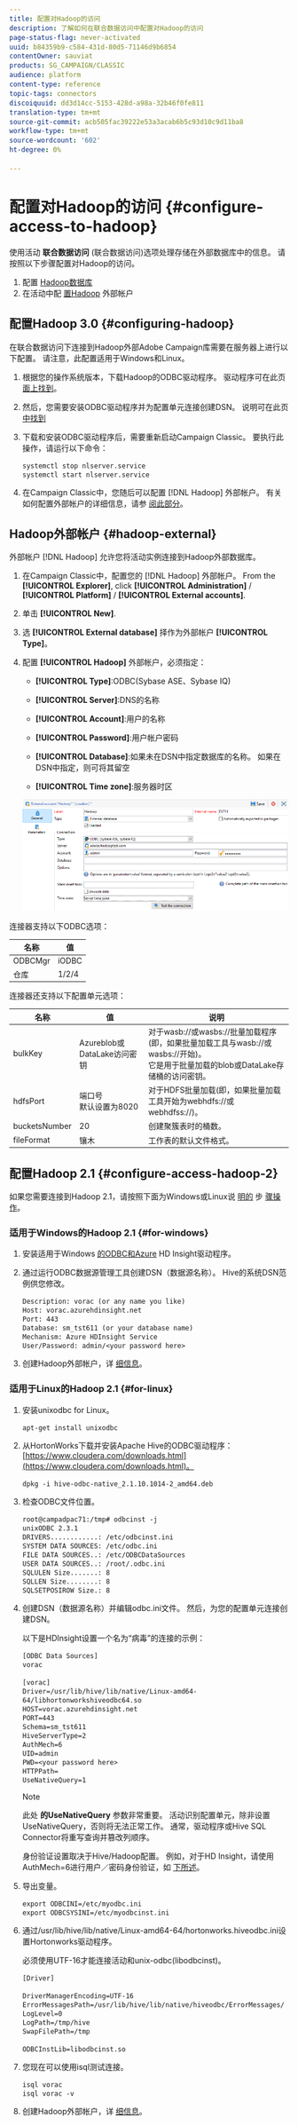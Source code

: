 ```yaml
---
title: 配置对Hadoop的访问
description: 了解如何在联合数据访问中配置对Hadoop的访问
page-status-flag: never-activated
uuid: b84359b9-c584-431d-80d5-71146d9b6854
contentOwner: sauviat
products: SG_CAMPAIGN/CLASSIC
audience: platform
content-type: reference
topic-tags: connectors
discoiquuid: dd3d14cc-5153-428d-a98a-32b46f0fe811
translation-type: tm+mt
source-git-commit: acb505fac39222e53a3acab6b5c93d10c9d11ba8
workflow-type: tm+mt
source-wordcount: '602'
ht-degree: 0%

---
```



# 配置对Hadoop的访问 {#configure-access-to-hadoop}

使用活动 **联合数据访问** (联合数据访问)选项处理存储在外部数据库中的信息。 请按照以下步骤配置对Hadoop的访问。

1. 配置 [Hadoop数据库](#configuring-hadoop)
1. 在活动中配 [置Hadoop](#hadoop-external) 外部帐户

## 配置Hadoop 3.0 {#configuring-hadoop}

在联合数据访问下连接到Hadoop外部Adobe Campaign库需要在服务器上进行以下配置。 请注意，此配置适用于Windows和Linux。

1. 根据您的操作系统版本，下载Hadoop的ODBC驱动程序。 驱动程序可在此页 [面上找到](https://www.cloudera.com/downloads.html)。

1. 然后，您需要安装ODBC驱动程序并为配置单元连接创建DSN。 说明可在此页 [中找到](https://docs.cloudera.com/documentation/other/connectors/hive-odbc/2-6-5/Cloudera-ODBC-Driver-for-Apache-Hive-Install-Guide.pdf)

1. 下载和安装ODBC驱动程序后，需要重新启动Campaign Classic。 要执行此操作，请运行以下命令：

   ```
   systemctl stop nlserver.service
   systemctl start nlserver.service
   ```

1. 在Campaign Classic中，您随后可以配置 [!DNL Hadoop] 外部帐户。 有关如何配置外部帐户的详细信息，请参 [阅此部分](#hadoop-external)。

## Hadoop外部帐户 {#hadoop-external}

外部帐户 [!DNL Hadoop] 允许您将活动实例连接到Hadoop外部数据库。

1. 在Campaign Classic中，配置您的 [!DNL Hadoop] 外部帐户。 From the **[!UICONTROL Explorer]**, click **[!UICONTROL Administration]** / **[!UICONTROL Platform]** / **[!UICONTROL External accounts]**.

1. 单击 **[!UICONTROL New]**.

1. 选 **[!UICONTROL External database]** 择作为外部帐户 **[!UICONTROL Type]**。

1. 配置 **[!UICONTROL Hadoop]** 外部帐户，必须指定：

   * **[!UICONTROL Type]**:ODBC(Sybase ASE、Sybase IQ)

   * **[!UICONTROL Server]**:DNS的名称

   * **[!UICONTROL Account]**:用户的名称

   * **[!UICONTROL Password]**:用户帐户密码

   * **[!UICONTROL Database]**:如果未在DSN中指定数据库的名称。 如果在DSN中指定，则可将其留空

   * **[!UICONTROL Time zone]**:服务器时区

   ![](assets/hadoop3.png)

连接器支持以下ODBC选项：

| 名称 | 值 |
|---|---|
| ODBCMgr | iODBC |
| 仓库 | 1/2/4 |

连接器还支持以下配置单元选项：

| 名称 | 值 | 说明 |
|---|---|---|
| bulkKey | Azureblob或DataLake访问密钥 | 对于wasb://或wasbs://批量加载程序(即，如果批量加载工具与wasb://或wasbs://开始)。 <br>它是用于批量加载的blob或DataLake存储桶的访问密钥。 |
| hdfsPort | 端口号 <br>默认设置为8020 | 对于HDFS批量加载(即，如果批量加载工具开始为webhdfs://或webhdfss://)。 |
| bucketsNumber | 20 | 创建聚簇表时的桶数。 |
| fileFormat | 镶木 | 工作表的默认文件格式。 |


## 配置Hadoop 2.1 {#configure-access-hadoop-2}

如果您需要连接到Hadoop 2.1，请按照下面为Windows或Linux说 [明的](#for-windows) 步 [骤操作](#for-linux)。

### 适用于Windows的Hadoop 2.1 {#for-windows}

1. 安装适用于Windows [的ODBC和Azure](https://www.microsoft.com/en-us/download/details.aspx?id=40886) HD Insight驱动程序。
1. 通过运行ODBC数据源管理工具创建DSN（数据源名称）。 Hive的系统DSN范例供您修改。

   ```
   Description: vorac (or any name you like)
   Host: vorac.azurehdinsight.net
   Port: 443
   Database: sm_tst611 (or your database name)
   Mechanism: Azure HDInsight Service
   User/Password: admin/<your password here>
   ```

1. 创建Hadoop外部帐户，详 [细信息](#hadoop-external)。

### 适用于Linux的Hadoop 2.1 {#for-linux}

1. 安装unixodbc for Linux。

   ```
   apt-get install unixodbc
   ```

1. 从HortonWorks下载并安装Apache Hive的ODBC驱动程序： [https://www.cloudera.com/downloads.html](https://www.cloudera.com/downloads.html)。

   ```
   dpkg -i hive-odbc-native_2.1.10.1014-2_amd64.deb
   ```

1. 检查ODBC文件位置。

   ```
   root@campadpac71:/tmp# odbcinst -j
   unixODBC 2.3.1
   DRIVERS............: /etc/odbcinst.ini
   SYSTEM DATA SOURCES: /etc/odbc.ini
   FILE DATA SOURCES..: /etc/ODBCDataSources
   USER DATA SOURCES..: /root/.odbc.ini
   SQLULEN Size.......: 8
   SQLLEN Size........: 8
   SQLSETPOSIROW Size.: 8
   ```

1. 创建DSN（数据源名称）并编辑odbc.ini文件。 然后，为您的配置单元连接创建DSN。

   以下是HDInsight设置一个名为“病毒”的连接的示例：

   ```
   [ODBC Data Sources]
   vorac 
   
   [vorac]
   Driver=/usr/lib/hive/lib/native/Linux-amd64-64/libhortonworkshiveodbc64.so
   HOST=vorac.azurehdinsight.net
   PORT=443
   Schema=sm_tst611
   HiveServerType=2
   AuthMech=6
   UID=admin
   PWD=<your password here>
   HTTPPath=
   UseNativeQuery=1
   ```

   >[!NOTE]
   >
   >此处 **的UseNativeQuery** 参数非常重要。 活动识别配置单元，除非设置UseNativeQuery，否则将无法正常工作。 通常，驱动程序或Hive SQL Connector将重写查询并篡改列顺序。

   身份验证设置取决于Hive/Hadoop配置。 例如，对于HD Insight，请使用AuthMech=6进行用户／密码身份验证，如 [下所述](https://www.simba.com/products/Spark/doc/ODBC_InstallGuide/unix/content/odbc/hi/configuring/authenticating/azuresvc.htm)。

1. 导出变量。

   ```
   export ODBCINI=/etc/myodbc.ini
   export ODBCSYSINI=/etc/myodbcinst.ini
   ```

1. 通过/usr/lib/hive/lib/native/Linux-amd64-64/hortonworks.hiveodbc.ini设置Hortonworks驱动程序。

   必须使用UTF-16才能连接活动和unix-odbc(libodbcinst)。

   ```
   [Driver]
   
   DriverManagerEncoding=UTF-16
   ErrorMessagesPath=/usr/lib/hive/lib/native/hiveodbc/ErrorMessages/
   LogLevel=0
   LogPath=/tmp/hive
   SwapFilePath=/tmp
   
   ODBCInstLib=libodbcinst.so
   ```

1. 您现在可以使用isql测试连接。

   ```
   isql vorac
   isql vorac -v
   ```

1. 创建Hadoop外部帐户，详 [细信息](#hadoop-external)。


